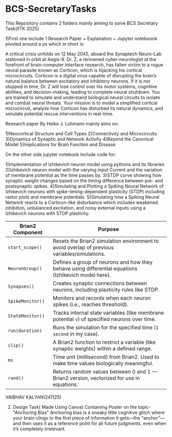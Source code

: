 # BCS-SecretaryTasks
This Repository contains 2 folders mainly aiming to solve BCS Secretary Task(IITK 2025)

1)First one include 1 Research Paper + Explanation + Jupyter noteboook pivoted around a ps which in short is:

A critical crisis unfolds on 12 May 2045, aboard the Synaptech Neuro-Lab stationed in orbit at Aegis-9. Dr. Z, a renowned cyber-neurologist at the forefront of brain-computer interface research, has fallen victim to a rogue neural parasite known as Corticon, which is hijacking his cortical microcircuits.
Corticon is a digital virus capable of disrupting the brain’s natural balance between excitatory and inhibitory neurons. If it is not stopped in time, Dr. Z will lose control over his motor systems, cognitive abilities, and decision-making, leading to complete neural shutdown. You are trained to simulate and understand biological neural circuits to isolate and combat neural threats. Your mission is to model a simplified cortical microcircuit, analyze how Corticon has disturbed its natural dynamics, and simulate potential rescue interventions in real-time.

Research paper By Heiko J. Luhmann mainly aims on:

1)Neocortical Structure and Cell Types
2)Connectivity and Microcircuits
3)Dynamics of Synaptic and Network Activity
4)Beyond the Canonical Model
5)Implications for Brain Function and Disease

On the other side jupyter notebook include code for:

1)Implementation of Izhikevich neuron model using pythons and its libraries
2)Izhikevich neuron model with the varying input Current and the variation of membrane potential as the time passes by.
3)STDP curve showing how synaptic weight changes based on the timing difference between pre- and postsynaptic spikes.
4)Simulating and Plotting a Spiking Neural Network of Izhikevich neurons with spike-timing-dependent plasticity (STDP) including rastor plots and membrane potentials.
5)Simulating how a Spiking Neural Network reacts to a Corticon-like disturbance which includes weakened inhibition, unbalanced excitation, and noisy external inputs using a Izhikevich neurons with STDP plasticity.


| Brian2 Component | Purpose                                                                                                              |
| ---------------- | -------------------------------------------------------------------------------------------------------------------- |
| `start_scope()`  | Resets the Brian2 simulation environment to avoid overlap of previous variables/simulations.
| `NeuronGroup()`  | Defines a group of neurons and how they behave using differential equations (Izhikevich model here).                 |
| `Synapses()`     | Creates synaptic connections between neurons, including plasticity rules like STDP.                                  |
| `SpikeMonitor()` | Monitors and records when each neuron spikes (i.e., reaches threshold).                                              |
| `StateMonitor()` | Tracks internal state variables (like membrane potential `v`) of specified neurons over time.                        |
| `run(duration)`  | Runs the simulation for the specified time (`1 second` in my case).                                                |
| `clip()`         | A Brian2 function to restrict a variable (like synaptic weights) within a defined range.                             |
| `ms`             | Time unit (millisecond) from Brian2. Used to make time values biologically meaningful.                               |
| `rand()`         | Returns random values between 0 and 1 — Brian2 version, vectorized for use in equations.                             |

VAIBHAV KALYAN(241125)


2) Design Task( Made Using Canva)
Containing Poster on the topic-"Anchoring Bias"
Anchoring bias is a sneaky little cognitive glitch where your brain clings to the first piece of information it gets—the “anchor”—and then uses it as a reference point for all future judgments, even when it’s completely irrelevant.
